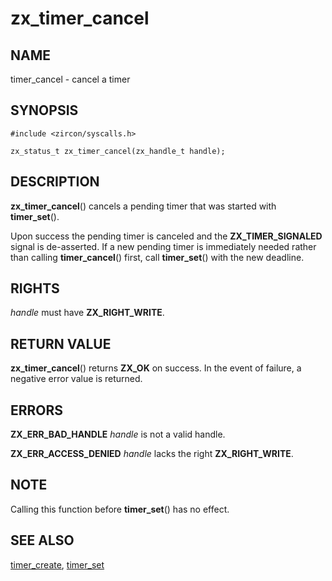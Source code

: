 # zx_timer_cancel

## NAME

timer_cancel - cancel a timer

## SYNOPSIS

```
#include <zircon/syscalls.h>

zx_status_t zx_timer_cancel(zx_handle_t handle);

```

## DESCRIPTION

**zx_timer_cancel**() cancels a pending timer that was started with
**timer_set**().

Upon success the pending timer is canceled and the **ZX_TIMER_SIGNALED**
signal is de-asserted. If a new pending timer is immediately needed
rather than calling **timer_cancel**() first, call **timer_set**()
with the new deadline.

## RIGHTS

*handle* must have **ZX_RIGHT_WRITE**.

## RETURN VALUE

**zx_timer_cancel**() returns **ZX_OK** on success.
In the event of failure, a negative error value is returned.

## ERRORS

**ZX_ERR_BAD_HANDLE**  *handle* is not a valid handle.

**ZX_ERR_ACCESS_DENIED**  *handle* lacks the right **ZX_RIGHT_WRITE**.

## NOTE

Calling this function before **timer_set**() has no effect.

## SEE ALSO

[timer_create](timer_create.md),
[timer_set](timer_set.md)
